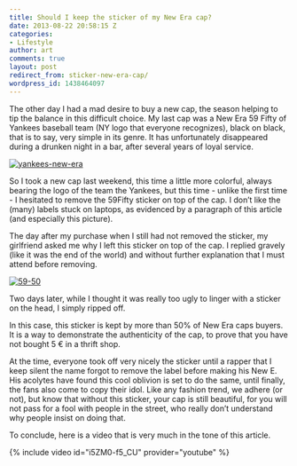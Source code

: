 ```yaml
---
title: Should I keep the sticker of my New Era cap?
date: 2013-08-22 20:58:15 Z
categories:
- Lifestyle
author: art
comments: true
layout: post
redirect_from: sticker-new-era-cap/
wordpress_id: 1438464097
---
```


The other day I had a mad desire to buy a new cap, the season helping to tip the balance in this difficult choice. My last cap was a New Era 59 Fifty of Yankees baseball team (NY logo that everyone recognizes), black on black, that is to say, very simple in its genre. It has unfortunately disappeared during a drunken night in a bar, after several years of loyal service.<!-- more -->

<a href="https://irz.fr/recherche?q=yankees-new-era"><img alt="yankees-new-era" data-src="https://static.irz.fr/2013/08/yankees-new-era.jpg" src="https://static.irz.fr/thumb.php?size=<100&crop=0&src=https://static.irz.fr/2013/08/yankees-new-era.jpg" /></a>

So I took a new cap last weekend, this time a little more colorful, always bearing the logo of the team the Yankees, but this time - unlike the first time - I hesitated to remove the 59Fifty sticker on top of the cap. I don’t like the (many) labels stuck on laptops, as evidenced by a paragraph of this article (and especially this picture).

The day after my purchase when I still had not removed the sticker, my girlfriend asked me why I left this sticker on top of the cap. I replied gravely (like it was the end of the world) and without further explanation that I must attend before removing.

<a href="https://irz.fr/recherche?q=59-50"><img alt="59-50" data-src="https://static.irz.fr/2013/08/59-50.png" src="https://static.irz.fr/thumb.php?size=<100&crop=0&src=https://static.irz.fr/2013/08/59-50.png" /></a>

Two days later, while I thought it was really too ugly to linger with a sticker on the head, I simply ripped off.

In this case, this sticker is kept by more than 50% of New Era caps buyers. It is a way to demonstrate the authenticity of the cap, to prove that you have not bought 5 € in a thrift shop.

At the time, everyone took off very nicely the sticker until a rapper that I keep silent the name forgot to remove the label before making his New E. His acolytes have found this cool oblivion is set to do the same, until finally, the fans also come to copy their idol. Like any fashion trend, we adhere (or not), but know that without this sticker, your cap is still beautiful, for you will not pass for a fool with people in the street, who really don’t understand why people insist on doing that.

To conclude, here is a video that is very much in the tone of this article.

{% include video id="i5ZM0-f5_CU" provider="youtube" %}
